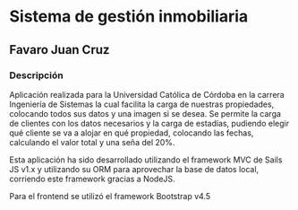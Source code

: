 # Sistema de gestión inmobiliaria




## Favaro Juan Cruz



### Descripción

Aplicación realizada para la Universidad Católica de Córdoba en la carrera Ingeniería de Sistemas la cual facilita la carga de nuestras propiedades, colocando todos sus datos y una imagen si se desea.
Se permite la carga de clientes con los datos necesarios y la carga de estadías, pudiendo elegir qué cliente se va a alojar en qué propiedad, colocando las fechas, calculando el valor total y una seña del 20%.

Esta aplicación ha sido desarrollado utilizando el framework MVC de Sails JS v1.x y utilizando su ORM para aprovechar la base de datos local, corriendo este framework gracias a NodeJS.

Para el frontend se utilizó el framework Bootstrap v4.5

